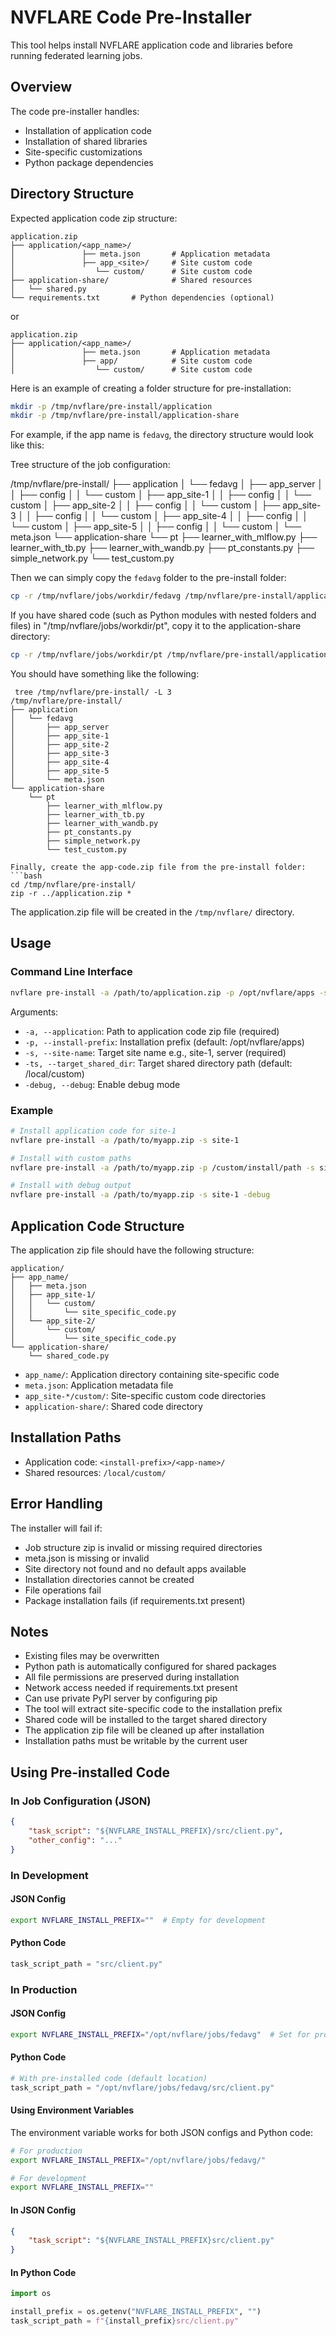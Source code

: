# NVFLARE Code Pre-Installer

This tool helps install NVFLARE application code and libraries before running federated learning jobs.

## Overview

The code pre-installer handles:
- Installation of application code
- Installation of shared libraries
- Site-specific customizations
- Python package dependencies

## Directory Structure

Expected application code zip structure:

```
application.zip
├── application/<app_name>/
│               ├── meta.json       # Application metadata
│               ├── app_<site>/     # Site custom code
│                  └── custom/      # Site custom code
├── application-share/              # Shared resources
│   └── shared.py
└── requirements.txt       # Python dependencies (optional)
```
or
```
application.zip
├── application/<app_name>/
│               ├── meta.json       # Application metadata
│               ├── app/            # Site custom code
│                  └── custom/      # Site custom code
``` 
Here is an example of creating a folder structure for pre-installation:
```bash
mkdir -p /tmp/nvflare/pre-install/application
mkdir -p /tmp/nvflare/pre-install/application-share
```

For example, if the app name is `fedavg`, the directory structure would look like this:

Tree structure of the job configuration:

/tmp/nvflare/pre-install/
├── application
│   └── fedavg
│       ├── app_server
│       │   ├── config
│       │   └── custom
│       ├── app_site-1
│       │   ├── config
│       │   └── custom
│       ├── app_site-2
│       │   ├── config
│       │   └── custom
│       ├── app_site-3
│       │   ├── config
│       │   └── custom
│       ├── app_site-4
│       │   ├── config
│       │   └── custom
│       ├── app_site-5
│       │   ├── config
│       │   └── custom
│       └── meta.json
└── application-share
    └── pt
        ├── learner_with_mlflow.py
        ├── learner_with_tb.py
        ├── learner_with_wandb.py
        ├── pt_constants.py
        ├── simple_network.py
        └── test_custom.py



Then we can simply copy the `fedavg` folder to the pre-install folder:

```bash
cp -r /tmp/nvflare/jobs/workdir/fedavg /tmp/nvflare/pre-install/application/.
```

If you have shared code (such as Python modules with nested folders and files) in "/tmp/nvflare/jobs/workdir/pt", copy it to the application-share directory:
```bash
cp -r /tmp/nvflare/jobs/workdir/pt /tmp/nvflare/pre-install/application-share/.
```

You should have something like the following:

```
 tree /tmp/nvflare/pre-install/ -L 3
/tmp/nvflare/pre-install/
├── application
│   └── fedavg
│       ├── app_server
│       ├── app_site-1
│       ├── app_site-2
│       ├── app_site-3
│       ├── app_site-4
│       ├── app_site-5
│       └── meta.json
└── application-share
    └── pt
        ├── learner_with_mlflow.py
        ├── learner_with_tb.py
        ├── learner_with_wandb.py
        ├── pt_constants.py
        ├── simple_network.py
        └── test_custom.py

Finally, create the app-code.zip file from the pre-install folder:
```bash
cd /tmp/nvflare/pre-install/
zip -r ../application.zip *
```

The application.zip file will be created in the `/tmp/nvflare/` directory.

## Usage

### Command Line Interface

```bash
nvflare pre-install -a /path/to/application.zip -p /opt/nvflare/apps -s site-1 [-ts /local/custom] [-debug]
```

Arguments:
- `-a, --application`: Path to application code zip file (required)
- `-p, --install-prefix`: Installation prefix (default: /opt/nvflare/apps)
- `-s, --site-name`: Target site name e.g., site-1, server (required)
- `-ts, --target_shared_dir`: Target shared directory path (default: /local/custom)
- `-debug, --debug`: Enable debug mode

### Example

```bash
# Install application code for site-1
nvflare pre-install -a /path/to/myapp.zip -s site-1

# Install with custom paths
nvflare pre-install -a /path/to/myapp.zip -p /custom/install/path -s site-1 -ts /custom/shared/path

# Install with debug output
nvflare pre-install -a /path/to/myapp.zip -s site-1 -debug
```

## Application Code Structure

The application zip file should have the following structure:

```
application/
├── app_name/
│   ├── meta.json
│   ├── app_site-1/
│   │   └── custom/
│   │       └── site_specific_code.py
│   └── app_site-2/
│       └── custom/
│           └── site_specific_code.py
└── application-share/
    └── shared_code.py
```

- `app_name/`: Application directory containing site-specific code
- `meta.json`: Application metadata file
- `app_site-*/custom/`: Site-specific custom code directories
- `application-share/`: Shared code directory

## Installation Paths

- Application code: `<install-prefix>/<app-name>/`
- Shared resources: `/local/custom/`

## Error Handling

The installer will fail if:
- Job structure zip is invalid or missing required directories
- meta.json is missing or invalid
- Site directory not found and no default apps available
- Installation directories cannot be created
- File operations fail
- Package installation fails (if requirements.txt present)

## Notes

- Existing files may be overwritten
- Python path is automatically configured for shared packages
- All file permissions are preserved during installation
- Network access needed if requirements.txt present
- Can use private PyPI server by configuring pip
- The tool will extract site-specific code to the installation prefix
- Shared code will be installed to the target shared directory
- The application zip file will be cleaned up after installation
- Installation paths must be writable by the current user

## Using Pre-installed Code

### In Job Configuration (JSON)
```json
{
    "task_script": "${NVFLARE_INSTALL_PREFIX}/src/client.py",
    "other_config": "..."
}
```

### In Development
#### JSON Config
```bash
export NVFLARE_INSTALL_PREFIX=""  # Empty for development
```

#### Python Code
```python
task_script_path = "src/client.py"
```

### In Production
#### JSON Config
```bash
export NVFLARE_INSTALL_PREFIX="/opt/nvflare/jobs/fedavg"  # Set for production
```

#### Python Code
```python
# With pre-installed code (default location)
task_script_path = "/opt/nvflare/jobs/fedavg/src/client.py"
```

#### Using Environment Variables
The environment variable works for both JSON configs and Python code:

```bash
# For production
export NVFLARE_INSTALL_PREFIX="/opt/nvflare/jobs/fedavg/"

# For development
export NVFLARE_INSTALL_PREFIX=""
```

#### In JSON Config
```json
{
    "task_script": "${NVFLARE_INSTALL_PREFIX}src/client.py"
}
```

#### In Python Code
```python
import os

install_prefix = os.getenv("NVFLARE_INSTALL_PREFIX", "")
task_script_path = f"{install_prefix}src/client.py"
```

